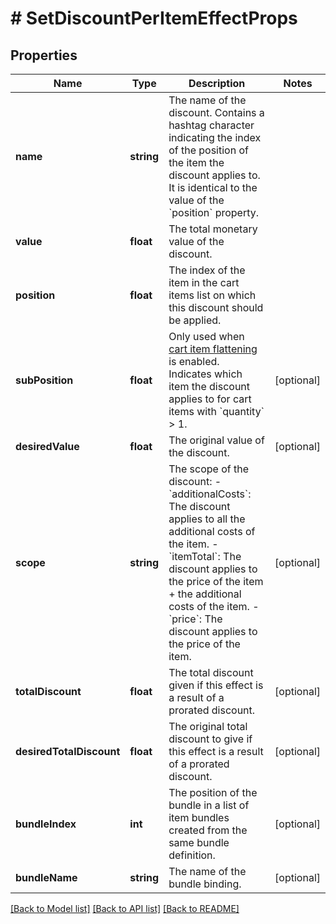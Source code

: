 # # SetDiscountPerItemEffectProps

## Properties

Name | Type | Description | Notes
------------ | ------------- | ------------- | -------------
**name** | **string** | The name of the discount. Contains a hashtag character indicating the index of the position of the item the discount applies to. It is identical to the value of the &#x60;position&#x60; property. | 
**value** | **float** | The total monetary value of the discount. | 
**position** | **float** | The index of the item in the cart items list on which this discount should be applied. | 
**subPosition** | **float** | Only used when [cart item flattening](https://docs.talon.one/docs/product/campaigns/campaign-evaluation/#flattened-cart-items) is enabled. Indicates which item the discount applies to for cart items with &#x60;quantity&#x60; &gt; 1. | [optional] 
**desiredValue** | **float** | The original value of the discount. | [optional] 
**scope** | **string** | The scope of the discount: - &#x60;additionalCosts&#x60;: The discount applies to all the additional costs of the item. - &#x60;itemTotal&#x60;: The discount applies to the price of the item + the additional costs of the item. - &#x60;price&#x60;: The discount applies to the price of the item. | [optional] 
**totalDiscount** | **float** | The total discount given if this effect is a result of a prorated discount. | [optional] 
**desiredTotalDiscount** | **float** | The original total discount to give if this effect is a result of a prorated discount. | [optional] 
**bundleIndex** | **int** | The position of the bundle in a list of item bundles created from the same bundle definition. | [optional] 
**bundleName** | **string** | The name of the bundle binding. | [optional] 

[[Back to Model list]](../../README.md#documentation-for-models) [[Back to API list]](../../README.md#documentation-for-api-endpoints) [[Back to README]](../../README.md)


